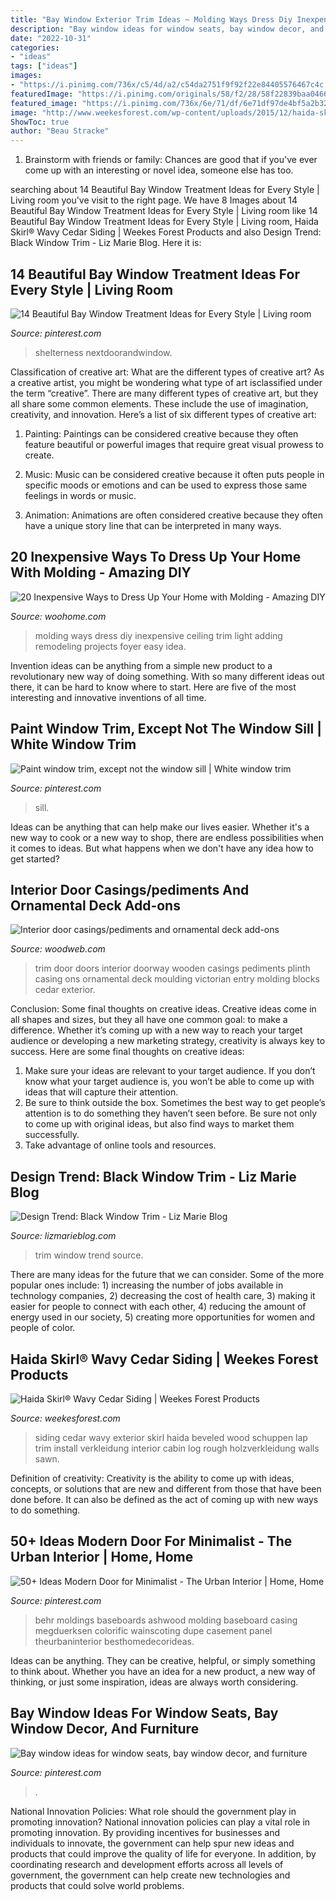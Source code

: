 ```yaml
---
title: "Bay Window Exterior Trim Ideas ~ Molding Ways Dress Diy Inexpensive Ceiling Trim Light Adding Remodeling Projects Foyer Easy Idea"
description: "Bay window ideas for window seats, bay window decor, and furniture"
date: "2022-10-31"
categories:
- "ideas"
tags: ["ideas"]
images:
- "https://i.pinimg.com/736x/c5/4d/a2/c54da2751f9f92f22e84405576467c4c.jpg"
featuredImage: "https://i.pinimg.com/originals/58/f2/28/58f22839baa0466d57ff26cd590f57e1.jpg"
featured_image: "https://i.pinimg.com/736x/6e/71/df/6e71df97de4bf5a2b3281ecfd613bf11.jpg"
image: "http://www.weekesforest.com/wp-content/uploads/2015/12/haida-skirl-wavy-cedar-closeup.jpg"
ShowToc: true
author: "Beau Stracke"
---
```



1. Brainstorm with friends or family: Chances are good that if you've ever come up with an interesting or novel idea, someone else has too.

	

		
searching about 14 Beautiful Bay Window Treatment Ideas for Every Style | Living room you've visit to the right page. We have 8 Images about 14 Beautiful Bay Window Treatment Ideas for Every Style | Living room like 14 Beautiful Bay Window Treatment Ideas for Every Style | Living room, Haida Skirl® Wavy Cedar Siding | Weekes Forest Products and also Design Trend: Black Window Trim - Liz Marie Blog. Here it is:
		
    
## 14 Beautiful Bay Window Treatment Ideas For Every Style | Living Room

<img loading=lazy src="https://i.pinimg.com/736x/37/53/5f/37535fc39e39705ca806cb4b93375f26.jpg" onerror="this.onerror=null;this.src='https://tse1.mm.bing.net/th?id=OIP.N_N3xZqn62GT4bM3eaa9WgHaKu&amp;pid=15.1';" alt="14 Beautiful Bay Window Treatment Ideas for Every Style | Living room">

_Source: pinterest.com_

>shelterness nextdoorandwindow. 

	

Classification of creative art: What are the different types of creative art?
As a creative artist, you might be wondering what type of art isclassified under the term “creative”. There are many different types of creative art, but they all share some common elements. These include the use of imagination, creativity, and innovation. Here’s a list of six different types of creative art:
1. Painting: Paintings can be considered creative because they often feature beautiful or powerful images that require great visual prowess to create.

2. Music: Music can be considered creative because it often puts people in specific moods or emotions and can be used to express those same feelings in words or music.

3. Animation: Animations are often considered creative because they often have a unique story line that can be interpreted in many ways.


    
## 20 Inexpensive Ways To Dress Up Your Home With Molding - Amazing DIY

<img loading=lazy src="http://www.woohome.com/wp-content/uploads/2016/07/remodeling-projects-by-adding-molding-12.jpg" onerror="this.onerror=null;this.src='https://tse2.mm.bing.net/th?id=OIP.WmnbtaPGQYoAGcZjcNRUogHaMM&amp;pid=15.1';" alt="20 Inexpensive Ways to Dress Up Your Home with Molding - Amazing DIY">

_Source: woohome.com_

>molding ways dress diy inexpensive ceiling trim light adding remodeling projects foyer easy idea. 

	

Invention ideas can be anything from a simple new product to a revolutionary new way of doing something. With so many different ideas out there, it can be hard to know where to start. Here are five of the most interesting and innovative inventions of all time.

    
## Paint Window Trim, Except Not The Window Sill | White Window Trim

<img loading=lazy src="https://i.pinimg.com/736x/6e/71/df/6e71df97de4bf5a2b3281ecfd613bf11.jpg" onerror="this.onerror=null;this.src='https://tse1.mm.bing.net/th?id=OIP.MnR80BATkbc2C8zpCmS4hgAAAA&amp;pid=15.1';" alt="Paint window trim, except not the window sill | White window trim">

_Source: pinterest.com_

>sill. 

	

Ideas can be anything that can help make our lives easier. Whether it's a new way to cook or a new way to shop, there are endless possibilities when it comes to ideas. But what happens when we don't have any idea how to get started? 

    
## Interior Door Casings/pediments And Ornamental Deck Add-ons

<img loading=lazy src="http://www.woodweb.com/galleries/project/images/1706/jan_13th_door_trim_044.jpg" onerror="this.onerror=null;this.src='https://tse2.mm.bing.net/th?id=OIP.xzm7Ww3P5Pa856Dr7NKyMgHaJ4&amp;pid=15.1';" alt="Interior door casings/pediments and ornamental deck add-ons">

_Source: woodweb.com_

>trim door doors interior doorway wooden casings pediments plinth casing ons ornamental deck moulding victorian entry molding blocks cedar exterior. 

	

Conclusion: Some final thoughts on creative ideas.
Creative ideas come in all shapes and sizes, but they all have one common goal: to make a difference. Whether it’s coming up with a new way to reach your target audience or developing a new marketing strategy, creativity is always key to success. Here are some final thoughts on creative ideas: 
1. Make sure your ideas are relevant to your target audience. If you don’t know what your target audience is, you won’t be able to come up with ideas that will capture their attention. 
2. Be sure to think outside the box. Sometimes the best way to get people’s attention is to do something they haven’t seen before. Be sure not only to come up with original ideas, but also find ways to market them successfully. 
3. Take advantage of online tools and resources.

    
## Design Trend: Black Window Trim - Liz Marie Blog

<img loading=lazy src="https://i0.wp.com/www.lizmarieblog.com/wp-content/uploads/2013/04/a12d83ab691cac417e60aaec94914f34.jpg?resize=450%2C600" onerror="this.onerror=null;this.src='https://tse2.mm.bing.net/th?id=OIP.vZgyjWC5SZ9FEo2W1MEtCQAAAA&amp;pid=15.1';" alt="Design Trend: Black Window Trim - Liz Marie Blog">

_Source: lizmarieblog.com_

>trim window trend source. 

	

There are many ideas for the future that we can consider. Some of the more popular ones include: 1) increasing the number of jobs available in technology companies, 2) decreasing the cost of health care, 3) making it easier for people to connect with each other, 4) reducing the amount of energy used in our society, 5) creating more opportunities for women and people of color.

    
## Haida Skirl® Wavy Cedar Siding | Weekes Forest Products

<img loading=lazy src="http://www.weekesforest.com/wp-content/uploads/2015/12/haida-skirl-wavy-cedar-closeup.jpg" onerror="this.onerror=null;this.src='https://tse2.mm.bing.net/th?id=OIP.ZVaVItD65x96n3Rns1Sq6gHaHa&amp;pid=15.1';" alt="Haida Skirl® Wavy Cedar Siding | Weekes Forest Products">

_Source: weekesforest.com_

>siding cedar wavy exterior skirl haida beveled wood schuppen lap trim install verkleidung interior cabin log rough holzverkleidung walls sawn. 

	

Definition of creativity:
Creativity is the ability to come up with ideas, concepts, or solutions that are new and different from those that have been done before. It can also be defined as the act of coming up with new ways to do something.

    
## 50+ Ideas Modern Door For Minimalist - The Urban Interior | Home, Home

<img loading=lazy src="https://i.pinimg.com/originals/58/f2/28/58f22839baa0466d57ff26cd590f57e1.jpg" onerror="this.onerror=null;this.src='https://tse1.mm.bing.net/th?id=OIP.mocoKJOYb8Svh_XHU_EiUAHaKK&amp;pid=15.1';" alt="50+ Ideas Modern Door for Minimalist - The Urban Interior | Home, Home">

_Source: pinterest.com_

>behr moldings baseboards ashwood molding baseboard casing megduerksen colorific wainscoting dupe casement panel theurbaninterior besthomedecorideas. 

	

Ideas can be anything. They can be creative, helpful, or simply something to think about. Whether you have an idea for a new product, a new way of thinking, or just some inspiration, ideas are always worth considering.

    
## Bay Window Ideas For Window Seats, Bay Window Decor, And Furniture

<img loading=lazy src="https://i.pinimg.com/736x/c5/4d/a2/c54da2751f9f92f22e84405576467c4c.jpg" onerror="this.onerror=null;this.src='https://tse2.mm.bing.net/th?id=OIP.puzVpSxDrajEuw4W6IPMnAHaLH&amp;pid=15.1';" alt="Bay window ideas for window seats, bay window decor, and furniture">

_Source: pinterest.com_

>. 

	

National Innovation Policies: What role should the government play in promoting innovation?
National innovation policies can play a vital role in promoting innovation. By providing incentives for businesses and individuals to innovate, the government can help spur new ideas and products that could improve the quality of life for everyone. In addition, by coordinating research and development efforts across all levels of government, the government can help create new technologies and products that could solve world problems.

